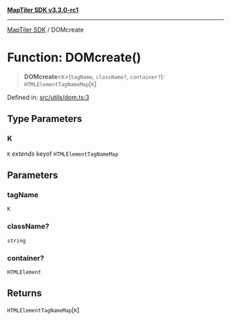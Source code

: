 [**MapTiler SDK v3.3.0-rc1**](../README.md)

***

[MapTiler SDK](../README.md) / DOMcreate

# Function: DOMcreate()

> **DOMcreate**\<`K`\>(`tagName`, `className?`, `container?`): `HTMLElementTagNameMap`\[`K`\]

Defined in: [src/utils/dom.ts:3](https://github.com/maptiler/maptiler-sdk-js/blob/d9cb958ebf063ecde2f6f583eb172e5a83460e6a/src/utils/dom.ts#L3)

## Type Parameters

### K

`K` *extends* keyof `HTMLElementTagNameMap`

## Parameters

### tagName

`K`

### className?

`string`

### container?

`HTMLElement`

## Returns

`HTMLElementTagNameMap`\[`K`\]
